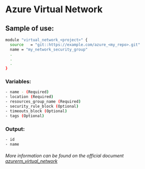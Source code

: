 # Azure Virtual Network

## Sample of use:

```bash
module "virtual_network_<project>" {
  source   = "git::https://example.com/azure_<my_repo>.git"
  name = "my_network_security_group"
  .
  .
  .
}
```

### Variables:

```bash
- name - (Required)
- location (Required)
- resources_group_name (Required)
- security_rule_block (Optional)
- timeouts_block (Optional)
- tags (Optional)
```

### Output:

```bash
- id
- name
```

###### More information can be found on the official document [azurerm_virtual_network](https://registry.terraform.io/providers/hashicorp/azurerm/latest/docs/resources/virtual_network)